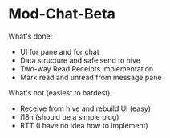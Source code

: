 # Mod-Chat-Beta

What's done:
- UI for pane and for chat
- Data structure and safe send to hive
- Two-way Read Receipts implementation
- Mark read and unread from message pane

What's not (easiest to hardest):
- Receive from hive and rebuild UI (easy)
- i18n (should be a simple plug)
- RTT (I have no idea how to implement)

